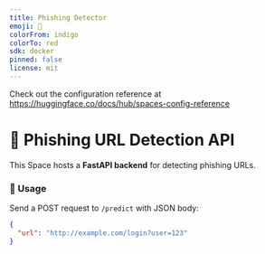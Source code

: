 ```yaml
---
title: Phishing Detector
emoji: 🐨
colorFrom: indigo
colorTo: red
sdk: docker
pinned: false
license: mit
---
```


Check out the configuration reference at https://huggingface.co/docs/hub/spaces-config-reference

# 🚀 Phishing URL Detection API

This Space hosts a **FastAPI backend** for detecting phishing URLs.

### 🔹 Usage
Send a POST request to `/predict` with JSON body:

```json
{
  "url": "http://example.com/login?user=123"
}
